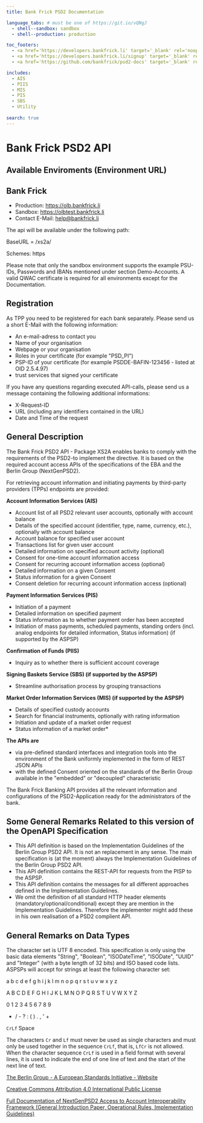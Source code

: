 ```yaml
---
title: Bank Frick PSD2 Documentation

language_tabs: # must be one of https://git.io/vQNgJ
  - shell--sandbox: sandbox 
  - shell--production: production

toc_footers:
  - <a href='https://developers.bankfrick.li' target='_blank' rel='noopener noreferrer'>Visit Bank Frick Developers</a>
  - <a href='https://developers.bankfrick.li/signup' target='_blank' rel='noopener noreferrer'>Sign Up for a Developer Key</a>
  - <a href='https://github.com/bankfrick/psd2-docs' target='_blank' rel='noopener noreferrer'>Edit on GitHub</a>

includes:
  - AIS
  - PIIS
  - MIS
  - PIS
  - SBS
  - Utility
  
search: true
---
```


# Bank Frick PSD2 API

## Available Enviroments (Environment URL)

## Bank Frick

  * Production: <a href="https://olb.bankfrick.li/" target="_blank" rel="noopener noreferrer">https://olb.bankfrick.li</a>
  * Sandbox: <a href="https://olbtest.bankfrick.li/" target="_blank" rel="noopener noreferrer">https://olbtest.bankfrick.li</a>
  * Contact E-Mail: <a href="mailto:help@bankfrick.li">help@bankfrick.li</a>

The api will be available under the following path:

BaseURL = <Environment URL>/xs2a/

Schemes: https

Please note that only the sandbox environment supports the example PSU-IDs, Passwords and IBANs mentioned under section Demo-Accounts.
A valid QWAC certificate is required for all environments except for the Documentation.

## Registration

As TPP you need to be registered for each bank separately. Please send us a short E-Mail with the following information:

  * An e-mail-adress to contact you
  * Name of your organisation
  * Webpage or your organisation
  * Roles in your certificate (for example "PSD_PI")
  * PSP-ID of your certificate (for example PSDDE-BAFIN-123456 - listed at OID 2.5.4.97)
  * trust services that signed your certificate

If you have any questions regarding executed API-calls, please send us a message containing the following additional informations:

  * X-Request-ID
  * URL (including any identifiers contained in the URL)
  * Date and Time of the request

## General Description

The Bank Frick PSD2 API - Package XS2A enables banks to comply with the requirements of the PSD2-to implement the directive.
It is based on the required account access APIs of the specifications of the EBA and the Berlin Group (NextGenPSD2).

For retrieving account information and initiating payments by third-party providers (TPPs) endpoints are provided:

**Account Information Services (AIS)**

  * Account list of all PSD2 relevant user accounts, optionally with account balance
  * Details of the specified account (identifier, type, name, currency, etc.), optionally with account balance
  * Account balance for specified user account
  * Transactions list for given user account
  * Detailed information on specified account activity (optional)
  * Consent for one-time account information access
  * Consent for recurring account information access (optional)
  * Detailed information on a given Consent
  * Status information for a given Consent
  * Consent deletion for recurring account information access (optional)

**Payment Information Services (PIS)**

  * Initiation of a payment
  * Detailed information on specified payment
  * Status information as to whether payment order has been accepted
  * Initiation of mass payments, scheduled payments, standing orders (incl. analog endpoints for detailed information, Status information) (if supported by the ASPSP)

**Confirmation of Funds (PIIS)**

  * Inquiry as to whether there is sufficient account coverage

**Signing Baskets Service (SBS) (if supported by the ASPSP)**

  * Streamline authorisation process by grouping transactions

**Market Order Information Services (MIS) (if supported by the ASPSP)**

  *  Details of specified custody accounts
  *  Search for financial instruments, optionally with rating information
  *  Initiation and update of a market order request
  *  Status information of a market order*

**The APIs are**

  * via pre-defined standard interfaces and integration tools into the environment of the Bank uniformly implemented in the form of REST JSON APIs
  * with the defined Consent oriented on the standards of the Berlin Group available in the "embedded" or "decoupled" characteristic

The Bank Frick Banking API provides all the relevant information and configurations of the PSD2-Application ready for the administrators of the bank.

## Some General Remarks Related to this version of the OpenAPI Specification

*  This API definition is based on the Implementation Guidelines of the Berlin Group PSD2 API. It is not an replacement in any sense. The main specification is (at the moment) always the Implementation Guidelines of the Berlin Group PSD2 API.
*  This API definition contains the REST-API for requests from the PISP to the ASPSP.
*  This API definition contains the messages for all different approaches defined in the Implementation Guidelines.
*  We omit the definition of all standard HTTP header elements (mandatory/optional/conditional) except they are mention in the Implementation Guidelines. Therefore the implementer might add these in his own realisation of a PSD2 complient API.

## General Remarks on Data Types

The character set is UTF 8 encoded. This specification is only using the basic data elements "String", "Boolean", "ISODateTime", "ISODate", "UUID" and "Integer" (with a byte length of 32 bits) and ISO based code lists. ASPSPs will accept for strings at least the following character set:

a b c d e f g h i j k l m n o p q r s t u v w x y z

A B C D E F G H I J K L M N O P Q R S T U V W X Y Z

0 1 2 3 4 5 6 7 8 9

* / - ? : ( ) . , ' +

`CrLf` Space

The characters `Cr` and `Lf` must never be used as single characters and must only be used together in the sequence `CrLf`, that is, `LfCr` is not allowed. When the character sequence `CrLf` is used in a field format with several lines, it is used to indicate the end of one line of text and the start of the next line of text.

<a href="https://www.berlin-group.org/" target="_blank" rel="noopener noreferrer">The Berlin Group - A European Standards Initiative - Website</a>

<a href="https://creativecommons.org/licenses/by/4.0/" target="_blank" rel="noopener noreferrer">Creative Commons Attribution 4.0 International Public License</a>

<a href="https://www.berlin-group.org/nextgenpsd2-downloads" target="_blank" rel="noopener noreferrer">Full Documentation of NextGenPSD2 Access to Account Interoperability Framework (General Introduction Paper, Operational Rules, Implementation Guidelines)</a>